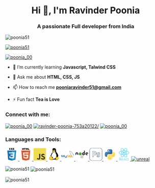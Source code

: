 <h1 align="center">Hi 👋, I'm Ravinder Poonia</h1>
<h3 align="center">A passionate Full developer from India</h3> 

<p align="left"> <img src="https://komarev.com/ghpvc/?username=poonia51&label=Profile%20views&color=0e75b6&style=flat" alt="poonia51" /> </p>

<p align="left"> <a href="https://github.com/ryo-ma/github-profile-trophy"><img src="https://github-profile-trophy.vercel.app/?username=poonia51" alt="poonia51" /></a> </p>

<p align="left"> <a href="https://twitter.com/poonia_00" target="blank"><img src="https://img.shields.io/twitter/follow/poonia_00?logo=twitter&style=for-the-badge" alt="poonia_00" /></a> </p>

- 🌱 I’m currently learning **Javascript, Talwind CSS**

- 💬 Ask me about **HTML, CSS, JS**

- 📫 How to reach me **pooniaravinder51@gmail.com**

- ⚡ Fun fact **Tea is Love**

<h3 align="left">Connect with me:</h3>
<p align="left">
<a href="https://twitter.com/poonia_00" target="blank"><img align="center" src="https://raw.githubusercontent.com/rahuldkjain/github-profile-readme-generator/master/src/images/icons/Social/twitter.svg" alt="poonia_00" height="30" width="40" /></a>
<a href="https://linkedin.com/in/ravinder-poonia-753a20122/" target="blank"><img align="center" src="https://raw.githubusercontent.com/rahuldkjain/github-profile-readme-generator/master/src/images/icons/Social/linked-in-alt.svg" alt="ravinder-poonia-753a20122/" height="30" width="40" /></a>
<a href="https://instagram.com/poonia_00" target="blank"><img align="center" src="https://raw.githubusercontent.com/rahuldkjain/github-profile-readme-generator/master/src/images/icons/Social/instagram.svg" alt="poonia_00" height="30" width="40" /></a>
</p>

<h3 align="left">Languages and Tools:</h3>
<p align="left"> <a href="https://www.w3schools.com/css/" target="_blank" rel="noreferrer"> <img src="https://raw.githubusercontent.com/devicons/devicon/master/icons/css3/css3-original-wordmark.svg" alt="css3" width="40" height="40"/> </a> <a href="https://www.w3.org/html/" target="_blank" rel="noreferrer"> <img src="https://raw.githubusercontent.com/devicons/devicon/master/icons/html5/html5-original-wordmark.svg" alt="html5" width="40" height="40"/> </a> <a href="https://developer.mozilla.org/en-US/docs/Web/JavaScript" target="_blank" rel="noreferrer"> <img src="https://raw.githubusercontent.com/devicons/devicon/master/icons/javascript/javascript-original.svg" alt="javascript" width="40" height="40"/> </a> <a href="https://www.linux.org/" target="_blank" rel="noreferrer"> <img src="https://raw.githubusercontent.com/devicons/devicon/master/icons/linux/linux-original.svg" alt="linux" width="40" height="40"/> </a> <a href="https://www.mysql.com/" target="_blank" rel="noreferrer"> <img src="https://raw.githubusercontent.com/devicons/devicon/master/icons/mysql/mysql-original-wordmark.svg" alt="mysql" width="40" height="40"/> </a> <a href="https://nodejs.org" target="_blank" rel="noreferrer"> <img src="https://raw.githubusercontent.com/devicons/devicon/master/icons/nodejs/nodejs-original-wordmark.svg" alt="nodejs" width="40" height="40"/> </a> <a href="https://www.photoshop.com/en" target="_blank" rel="noreferrer"> <img src="https://raw.githubusercontent.com/devicons/devicon/master/icons/photoshop/photoshop-line.svg" alt="photoshop" width="40" height="40"/> </a> <a href="https://www.python.org" target="_blank" rel="noreferrer"> <img src="https://raw.githubusercontent.com/devicons/devicon/master/icons/python/python-original.svg" alt="python" width="40" height="40"/> </a> <a href="https://reactjs.org/" target="_blank" rel="noreferrer"> <img src="https://raw.githubusercontent.com/devicons/devicon/master/icons/react/react-original-wordmark.svg" alt="react" width="40" height="40"/> </a> <a href="https://unrealengine.com/" target="_blank" rel="noreferrer"> <img src="https://raw.githubusercontent.com/kenangundogan/fontisto/036b7eca71aab1bef8e6a0518f7329f13ed62f6b/icons/svg/brand/unreal-engine.svg" alt="unreal" width="40" height="40"/> </a> </p>

<p><img align="left" src="https://github-readme-stats.vercel.app/api/top-langs?username=poonia51&show_icons=true&locale=en&layout=compact" alt="poonia51" /></p>

<p>&nbsp;<img align="center" src="https://github-readme-stats.vercel.app/api?username=poonia51&show_icons=true&locale=en" alt="poonia51" /></p>

<p><img align="center" src="https://github-readme-streak-stats.herokuapp.com/?user=poonia51&" alt="poonia51" /></p>
